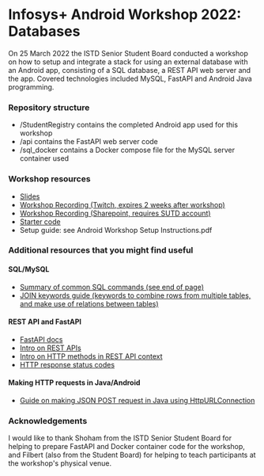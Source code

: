 # Infosys+ Android Workshop 2022: Databases

On 25 March 2022 the ISTD Senior Student Board conducted a workshop on how to setup and integrate a stack for using an external database with an Android app, consisting of a SQL database, a REST API web server and the app. Covered technologies included MySQL, FastAPI and Android Java programming.

### Repository structure

- /StudentRegistry contains the completed Android app used for this workshop
- /api contains the FastAPI web server code
- /sql_docker contains a Docker compose file for the MySQL server container used

### Workshop resources

- [Slides](https://docs.google.com/presentation/d/16GJkgiQ9oRC_JZBGMvpowuVJpXY9cDb7Pk0-8GO3H7M/edit#slide=id.g11ecb63cae4_0_352)
- [Workshop Recording (Twitch, expires 2 weeks after workshop)](https://www.twitch.tv/videos/1436027311)
- [Workshop Recording (Sharepoint, requires SUTD account)](https://sutdapac-my.sharepoint.com/:v:/g/personal/sean_gunawan_mymail_sutd_edu_sg/EdIy_CTkfktKjoFleto-x1UBSWuQs4aooSiAh8s0UV7EWA?e=fOffWg)
- [Starter code](https://github.com/naffins/infosysPlus_android_workshop_starter)
- Setup guide: see Android Workshop Setup Instructions.pdf

### Additional resources that you might find useful

#### SQL/MySQL
- [Summary of common SQL commands (see end of page)](https://www.w3schools.com/sql/sql_syntax.asp)
- [JOIN keywords guide (keywords to combine rows from multiple tables, and make use of relations between tables)](https://www.w3schools.com/sql/sql_join.asp)

#### REST API and FastAPI
- [FastAPI docs](https://fastapi.tiangolo.com/)
- [Intro on REST APIs](https://www.redhat.com/en/topics/api/what-is-a-rest-api)
- [Intro on HTTP methods in REST API context](https://www.restapitutorial.com/lessons/httpmethods.html)
- [HTTP response status codes](https://developer.mozilla.org/en-US/docs/Web/HTTP/Status)

#### Making HTTP requests in Java/Android
- [Guide on making JSON POST request in Java using HttpURLConnection](https://www.baeldung.com/httpurlconnection-post)

### Acknowledgements

I would like to thank Shoham from the ISTD Senior Student Board for helping to prepare FastAPI and Docker container code for the workshop, and Filbert (also from the Student Board) for helping to teach participants at the workshop's physical venue.